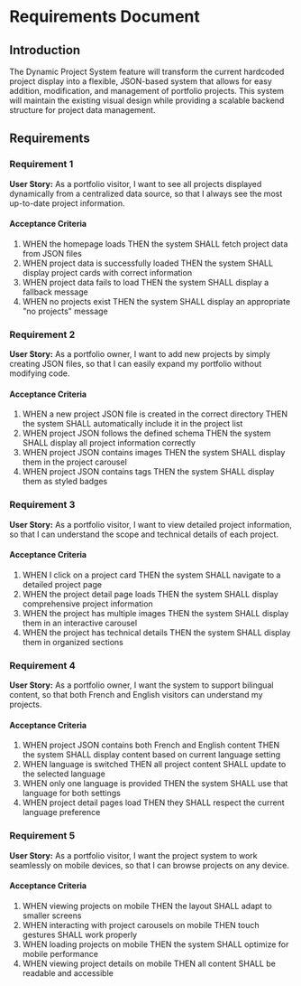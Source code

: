 # Requirements Document

## Introduction

The Dynamic Project System feature will transform the current hardcoded project display into a flexible, JSON-based system that allows for easy addition, modification, and management of portfolio projects. This system will maintain the existing visual design while providing a scalable backend structure for project data management.

## Requirements

### Requirement 1

**User Story:** As a portfolio visitor, I want to see all projects displayed dynamically from a centralized data source, so that I always see the most up-to-date project information.

#### Acceptance Criteria

1. WHEN the homepage loads THEN the system SHALL fetch project data from JSON files
2. WHEN project data is successfully loaded THEN the system SHALL display project cards with correct information
3. WHEN project data fails to load THEN the system SHALL display a fallback message
4. WHEN no projects exist THEN the system SHALL display an appropriate "no projects" message

### Requirement 2

**User Story:** As a portfolio owner, I want to add new projects by simply creating JSON files, so that I can easily expand my portfolio without modifying code.

#### Acceptance Criteria

1. WHEN a new project JSON file is created in the correct directory THEN the system SHALL automatically include it in the project list
2. WHEN project JSON follows the defined schema THEN the system SHALL display all project information correctly
3. WHEN project JSON contains images THEN the system SHALL display them in the project carousel
4. WHEN project JSON contains tags THEN the system SHALL display them as styled badges

### Requirement 3

**User Story:** As a portfolio visitor, I want to view detailed project information, so that I can understand the scope and technical details of each project.

#### Acceptance Criteria

1. WHEN I click on a project card THEN the system SHALL navigate to a detailed project page
2. WHEN the project detail page loads THEN the system SHALL display comprehensive project information
3. WHEN the project has multiple images THEN the system SHALL display them in an interactive carousel
4. WHEN the project has technical details THEN the system SHALL display them in organized sections

### Requirement 4

**User Story:** As a portfolio owner, I want the system to support bilingual content, so that both French and English visitors can understand my projects.

#### Acceptance Criteria

1. WHEN project JSON contains both French and English content THEN the system SHALL display content based on current language setting
2. WHEN language is switched THEN all project content SHALL update to the selected language
3. WHEN only one language is provided THEN the system SHALL use that language for both settings
4. WHEN project detail pages load THEN they SHALL respect the current language preference

### Requirement 5

**User Story:** As a portfolio visitor, I want the project system to work seamlessly on mobile devices, so that I can browse projects on any device.

#### Acceptance Criteria

1. WHEN viewing projects on mobile THEN the layout SHALL adapt to smaller screens
2. WHEN interacting with project carousels on mobile THEN touch gestures SHALL work properly
3. WHEN loading projects on mobile THEN the system SHALL optimize for mobile performance
4. WHEN viewing project details on mobile THEN all content SHALL be readable and accessible